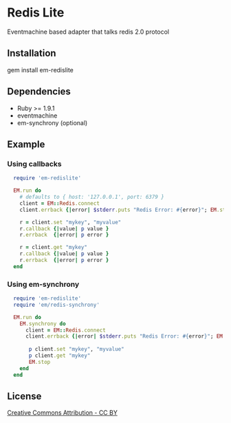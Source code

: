 # Redis Lite 

Eventmachine based adapter that talks redis 2.0 protocol

## Installation

  gem install em-redislite

## Dependencies

* Ruby >= 1.9.1
* eventmachine
* em-synchrony (optional)

## Example

### Using callbacks

```ruby
  require 'em-redislite'

  EM.run do
    # defaults to { host: '127.0.0.1', port: 6379 }
    client = EM::Redis.connect
    client.errback {|error| $stderr.puts "Redis Error: #{error}"; EM.stop }

    r = client.set "mykey", "myvalue"
    r.callback {|value| p value }
    r.errback  {|error| p error }

    r = client.get "mykey"
    r.callback {|value| p value }
    r.errback  {|error| p error }
  end
```
### Using em-synchrony

```ruby
  require 'em-redislite'
  require 'em/redis-synchrony'

  EM.run do
    EM.synchrony do
      client = EM::Redis.connect
      client.errback {|error| $stderr.puts "Redis Error: #{error}"; EM.stop }
      
       p client.set "mykey", "myvalue"
       p client.get "mykey"
       EM.stop
    end
  end
```

## License
[Creative Commons Attribution - CC BY](http://creativecommons.org/licenses/by/3.0)
